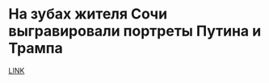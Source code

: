 # На зубах жителя Сочи выгравировали портреты Путина и Трампа



[LINK](https://varlamov.ru/2211817.html)
